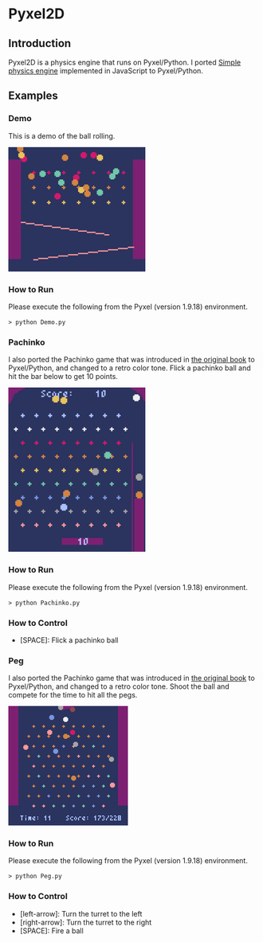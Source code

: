 # Pyxel2D

## Introduction

Pyxel2D is a physics engine that runs on Pyxel/Python.
I ported [Simple physics engine](https://thinkit.co.jp/article/8466) implemented in JavaScript to Pyxel/Python.

## Examples

### Demo

This is a demo of the ball rolling.

<img src="https://github.com/jay-kumogata/Pyxel2D/blob/main/screenshots/Demo04.gif" width=275>

### How to Run

Please execute the following from the Pyxel (version 1.9.18) environment.

	> python Demo.py

### Pachinko

I also ported the Pachinko game that was introduced 
in [the original book](https://book.impress.co.jp/books/1122101041) to Pyxel/Python,
and changed to a retro color tone.
Flick a pachinko ball and hit the bar below to get 10 points.

<img src="https://github.com/jay-kumogata/Pyxel2D/blob/main/screenshots/Pachinko01.gif" width=275>

### How to Run

Please execute the following from the Pyxel (version 1.9.18) environment.

 	> python Pachinko.py

### How to Control

- [SPACE]: Flick a pachinko ball

### Peg

I also ported the Pachinko game that was introduced 
in [the original book](https://book.impress.co.jp/books/1122101041) to Pyxel/Python,
and changed to a retro color tone.
Shoot the ball and compete for the time to hit all the pegs.

<img src="https://github.com/jay-kumogata/Pyxel2D/blob/main/screenshots/Peg02.gif" width=240>

### How to Run

Please execute the following from the Pyxel (version 1.9.18) environment.

 	> python Peg.py

### How to Control

- [left-arrow]: Turn the turret to the left
- [right-arrow]: Turn the turret to the right
- [SPACE]: Fire a ball
